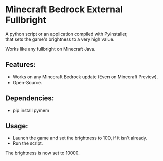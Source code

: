 # Minecraft Bedrock External Fullbright
A python script or an application compiled with PyInstaller,  
that sets the game's brightness to a very high value.  

Works like any fullbright on Minecraft Java.  

## Features:
- Works on any Minecraft Bedrock update (Even on Minecraft Preview).
- Open-Source.

## Dependencies:
- pip install pymem

## Usage:
- Launch the game and set the brightness to 100, if it isn't already.
- Run the script.  

The brightness is now set to 10000.
